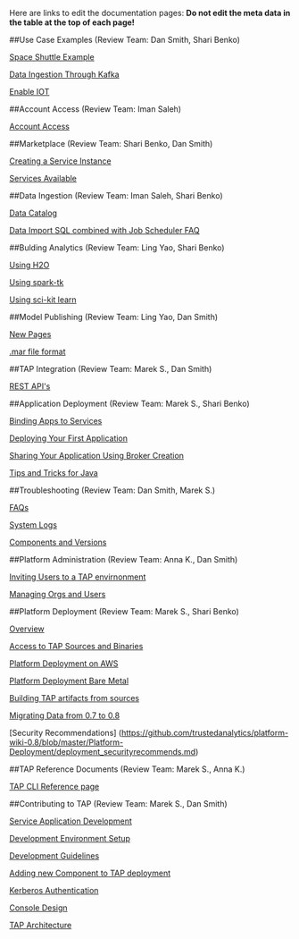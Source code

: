 Here are links to edit the documentation pages: **Do not edit the meta data in the table at the top of each page!** 

##Use Case Examples (Review Team: Dan Smith, Shari Benko)

[Space Shuttle Example](https://github.com/trustedanalytics/platform-wiki-0.8/blob/master/Use-Case-Examples/examples_spaceshuttle.md)

[Data Ingestion Through Kafka](https://github.com/trustedanalytics/platform-wiki-0.8/blob/master/Use-Case-Examples/examples_dataingestkafka.md)

[Enable IOT](https://github.com/trustedanalytics/platform-wiki-0.8/blob/master/Use-Case-Examples/examples_enableiot.md)


##Account Access (Review Team: Iman Saleh)

[Account Access](https://github.com/trustedanalytics/platform-wiki-0.8/blob/master/Account-Access/acctaccess_accessing.md)


##Marketplace (Review Team: Shari Benko, Dan Smith)

[Creating a Service Instance](https://github.com/trustedanalytics/platform-wiki-0.8/blob/master/Marketplace/marketplace_createinstance.md)

[Services Available](https://github.com/trustedanalytics/platform-wiki-0.8/blob/master/Marketplace/marketplace_services.md)


##Data Ingestion (Review Team: Iman Saleh, Shari Benko)

[Data Catalog](https://github.com/trustedanalytics/platform-wiki-0.8/blob/master/Data-Ingestion/dataingest_datacatalog.md)

[Data Import SQL combined with Job Scheduler FAQ](https://github.com/trustedanalytics/platform-wiki-0.8/blob/master/Data-Ingestion/dataingest_sqlimport_scheduler.md)


##Bulding Analytics (Review Team: Ling Yao, Shari Benko)

[Using H2O](https://github.com/trustedanalytics/platform-wiki-0.8/blob/master/Building-Analytics/buildanalytics_h2o.md)

[Using spark-tk](https://github.com/trustedanalytics/platform-wiki-0.8/blob/master/Building-Analytics/buildanalytics_sparktk.md)

[Using sci-kit learn](https://github.com/trustedanalytics/platform-wiki-0.8/blob/master/Building-Analytics/buildanalytics_scikitlearn.md)



##Model Publishing (Review Team: Ling Yao, Dan Smith)

[New Pages](https://github.com/trustedanalytics/platform-wiki-0.8/blob/master/Model-Publishing/models_newpages.md)

[.mar file format](https://github.com/trustedanalytics/platform-wiki-0.8/blob/master/Model-Publishing/models_marformat.md)


##TAP Integration (Review Team: Marek S., Dan Smith)

[REST API's](https://github.com/trustedanalytics/platform-wiki-0.8/blob/master/integration/integration_restapis.md)


##Application Deployment (Review Team: Marek S., Shari Benko)

[Binding Apps to Services](https://github.com/trustedanalytics/platform-wiki-0.8/blob/master/Application-Development/appdev_bindingapps.md)

[Deploying Your First Application](https://github.com/trustedanalytics/platform-wiki-0.8/blob/master/Application-Development/appdev_deployapp.md)

[Sharing Your Application Using Broker Creation](https://github.com/trustedanalytics/platform-wiki-0.8/blob/master/Application-Development/appdev_sharingapps.md)

[Tips and Tricks for Java](https://github.com/trustedanalytics/platform-wiki-0.8/blob/master/Application-Development/appdev_tipstricks.md)


##Troubleshooting (Review Team: Dan Smith, Marek S.)

[FAQs](https://github.com/trustedanalytics/platform-wiki-0.8/blob/master/Troubleshooting/troubleshoot_faqs.md)

[System Logs](https://github.com/trustedanalytics/platform-wiki-0.8/blob/master/Troubleshooting/troubleshoot_systemlogs.md)

[Components and Versions](https://github.com/trustedanalytics/platform-wiki-0.8/blob/master/Troubleshooting/troubleshoot_components.md)


##Platform Administration (Review Team: Anna K., Dan Smith)

[Inviting Users to a TAP envirnonment](https://github.com/trustedanalytics/platform-wiki-0.8/blob/master/Platform-Administration/administration_inviteusers.md)

[Managing Orgs and Users](https://github.com/trustedanalytics/platform-wiki-0.8/blob/master/Platform-Administration/administration_manageorgsusers.md)


##Platform Deployment (Review Team: Marek S., Shari Benko)

[Overview](https://github.com/trustedanalytics/platform-wiki-0.8/blob/master/Platform-Deployment/deployment_overview.md)

[Access to TAP Sources and Binaries](https://github.com/trustedanalytics/platform-wiki-0.8/blob/master/Platform-Deployment/deployment_buildfromsources.md)

[Platform Deployment on AWS](https://github.com/trustedanalytics/platform-wiki-0.8/blob/master/Platform-Deployment/deployment_procedures_aws.md)

[Platform Deployment Bare Metal](https://github.com/trustedanalytics/platform-wiki-0.8/blob/master/Platform-Deployment/deployment_procedures_baremetal.md)

[Building TAP artifacts from sources](https://github.com/trustedanalytics/platform-wiki-0.8/blob/master/Platform-Deployment/deployment_sourcesbinaries.md)

[Migrating Data from 0.7 to 0.8](https://github.com/trustedanalytics/platform-wiki-0.8/blob/master/Platform-Deployment/deployment_migratedata.md)

[Security Recommendations] (https://github.com/trustedanalytics/platform-wiki-0.8/blob/master/Platform-Deployment/deployment_securityrecommends.md)

##TAP Reference Documents (Review Team: Marek S., Anna K.)

[TAP CLI Reference page](https://github.com/trustedanalytics/platform-wiki-0.8/blob/master/Reference-Documents/reference_cli.md)


##Contributing to TAP (Review Team: Marek S., Dan Smith)

[Service Application Development](https://github.com/trustedanalytics/platform-wiki-0.8/blob/master/Contributing-to-TAP/contributing_appdev.md)

[Development Environment Setup](https://github.com/trustedanalytics/platform-wiki-0.8/blob/master/Contributing-to-TAP/contributing_devenvironment.md)

[Development Guidelines](https://github.com/trustedanalytics/platform-wiki-0.8/blob/master/Contributing-to-TAP/contributing_devguidelines.md)

[Adding new Component to TAP deployment](https://github.com/trustedanalytics/platform-wiki-0.8/blob/master/Contributing-to-TAP/contributing_addnew.md)

[Kerberos Authentication](https://github.com/trustedanalytics/platform-wiki-0.8/blob/master/Contributing-to-TAP/contributing_kerberosauth.md)

[Console Design](https://github.com/trustedanalytics/platform-wiki-0.8/blob/master/Contributing-to-TAP/contributing_consoledesign.md)

[TAP Architecture](https://github.com/trustedanalytics/platform-wiki-0.8/blob/master/Contributing-to-TAP/contributing_architecture.md)
